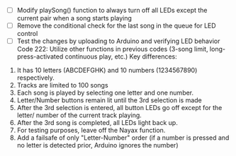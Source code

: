 - [ ] Modify playSong() function to always turn off all LEDs except the current pair when a song starts playing
- [ ] Remove the conditional check for the last song in the queue for LED control
- [ ] Test the changes by uploading to Arduino and verifying LED behavior
Code 222:
Utilize other functions in previous codes (3-song limit, long-press-activated continuous play,
etc.)
Key differences:
1) It has 10 letters (ABCDEFGHK) and 10 numbers (1234567890) respectively.
2) Tracks are limited to 100 songs
3) Each song is played by selecting one letter and one number.
4) Letter/Number buttons remain lit until the 3rd selection is made
5) After the 3rd selection is entered, all button LEDs go off except for the letter/ number of
the current track playing.
6) After the 3rd song is completed, all LEDs light back up.
7) For testing purposes, leave off the Nayax function.
8) Add a failsafe of only "Letter-Number" order (if a number is pressed and no letter is
detected prior, Arduino ignores the number)